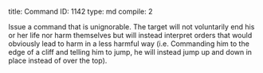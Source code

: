 title:          Command
ID:             1142
type:           md
compile:        2



Issue a command that is unignorable. The target will not voluntarily end his or her life nor harm themselves but will instead interpret orders that would obviously lead to harm in a less harmful way (i.e. Commanding him to the edge of a cliff and telling him to jump, he will instead jump up and down in place instead of over the top).
